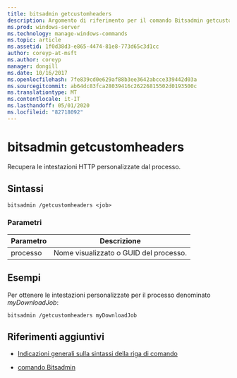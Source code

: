 ```yaml
---
title: bitsadmin getcustomheaders
description: Argomento di riferimento per il comando Bitsadmin getcustomheaders, che consente di recuperare le intestazioni HTTP personalizzate dal processo.
ms.prod: windows-server
ms.technology: manage-windows-commands
ms.topic: article
ms.assetid: 1f0d38d3-e865-4474-81e8-773d65c3d1cc
author: coreyp-at-msft
ms.author: coreyp
manager: dongill
ms.date: 10/16/2017
ms.openlocfilehash: 7fe839cd0e629af88b3ee3642abcce339442d03a
ms.sourcegitcommit: ab64dc83fca28039416c26226815502d0193500c
ms.translationtype: MT
ms.contentlocale: it-IT
ms.lasthandoff: 05/01/2020
ms.locfileid: "82718092"
---
```

# <a name="bitsadmin-getcustomheaders"></a>bitsadmin getcustomheaders

Recupera le intestazioni HTTP personalizzate dal processo.

## <a name="syntax"></a>Sintassi

```
bitsadmin /getcustomheaders <job>
```

### <a name="parameters"></a>Parametri

| Parametro | Descrizione |
| -------------- | -------------- |
| processo | Nome visualizzato o GUID del processo. |

## <a name="examples"></a>Esempi

Per ottenere le intestazioni personalizzate per il processo denominato *myDownloadJob*:

```
bitsadmin /getcustomheaders myDownloadJob
```

## <a name="additional-references"></a>Riferimenti aggiuntivi

- [Indicazioni generali sulla sintassi della riga di comando](command-line-syntax-key.md)

- [comando Bitsadmin](bitsadmin.md)

